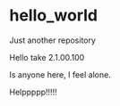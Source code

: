 # hello_world

Just another repository


Hello take 2.1.00.100 

Is anyone here, I feel alone. 

Helppppp!!!!!


